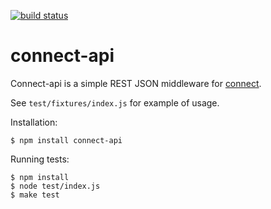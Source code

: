 [![build status](https://secure.travis-ci.org/artjock/connect-api.png)](http://travis-ci.org/artjock/connect-api)
# connect-api

 Connect-api is a simple REST JSON middleware for [connect](http://www.senchalabs.org/connect/).

 See `test/fixtures/index.js` for example of usage.
 
 Installation:
 
    $ npm install connect-api 
 
 Running tests:

    $ npm install
    $ node test/index.js
    $ make test 